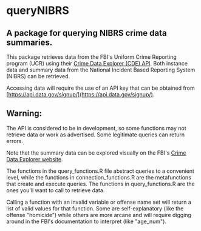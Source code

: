 # queryNIBRS

## A package for querying NIBRS crime data summaries.

This package retrieves data from the FBI's Uniform Crime Reporting program (UCR) using their [Crime Data Explorer (CDE) API](https://crime-data-explorer.fr.cloud.gov/api).  Both instance data and summary data from the National Incident Based Reporting System (NIBRS) can be retrieved.

Accessing data will require the use of an API key that can be obtained from [https://api.data.gov/signup/](https://api.data.gov/signup/).

## Warning:
The API is considered to be in development, so some functions may not retrieve data or work as advertised.  Some legitimate queries can return errors.

Note that the summary data can be explored visually on the FBI's [Crime Data Explorer website](https://crime-data-explorer.fr.cloud.gov/).

The functions in the query_functions.R file abstract queries to a convenient level, while the functions in connection_functions.R are the metafunctions that create and execute queries.  The functions in query_functions.R are the ones you'll want to call to retrieve data.

Calling a function with an invalid variable or offense name set will return a list of valid values for that function.  Some are self-explanatory (like the offense "homicide") while others are more arcane and will require digging around in the FBI's documentation to interpret (like "age_num").
